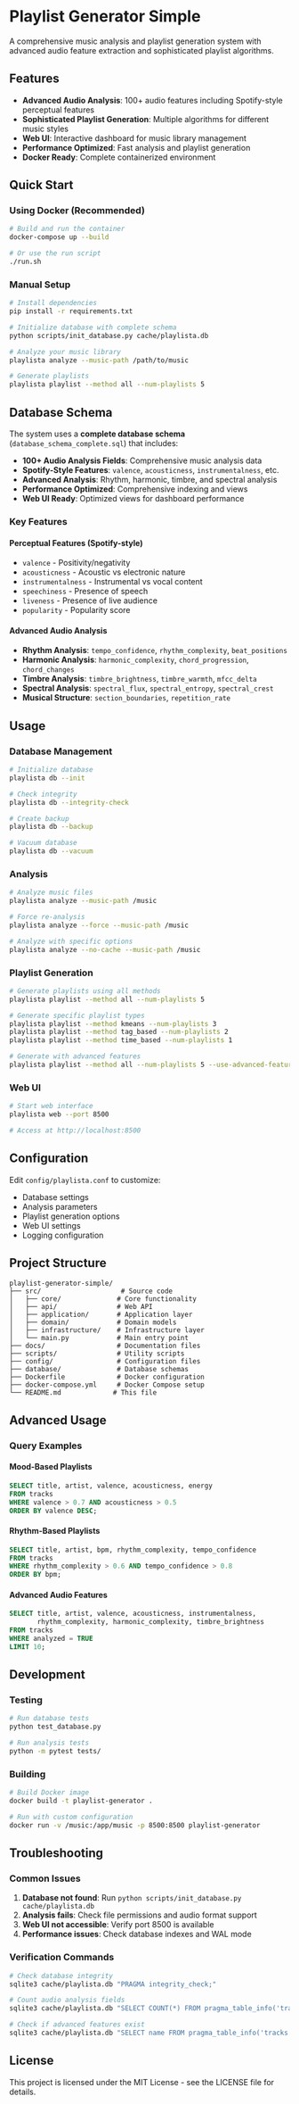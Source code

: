 # Playlist Generator Simple

A comprehensive music analysis and playlist generation system with advanced audio feature extraction and sophisticated playlist algorithms.

## Features

- **Advanced Audio Analysis**: 100+ audio features including Spotify-style perceptual features
- **Sophisticated Playlist Generation**: Multiple algorithms for different music styles
- **Web UI**: Interactive dashboard for music library management
- **Performance Optimized**: Fast analysis and playlist generation
- **Docker Ready**: Complete containerized environment

## Quick Start

### Using Docker (Recommended)

```bash
# Build and run the container
docker-compose up --build

# Or use the run script
./run.sh
```

### Manual Setup

```bash
# Install dependencies
pip install -r requirements.txt

# Initialize database with complete schema
python scripts/init_database.py cache/playlista.db

# Analyze your music library
playlista analyze --music-path /path/to/music

# Generate playlists
playlista playlist --method all --num-playlists 5
```

## Database Schema

The system uses a **complete database schema** (`database_schema_complete.sql`) that includes:

- **100+ Audio Analysis Fields**: Comprehensive music analysis data
- **Spotify-Style Features**: `valence`, `acousticness`, `instrumentalness`, etc.
- **Advanced Analysis**: Rhythm, harmonic, timbre, and spectral analysis
- **Performance Optimized**: Comprehensive indexing and views
- **Web UI Ready**: Optimized views for dashboard performance

### Key Features

#### Perceptual Features (Spotify-style)
- `valence` - Positivity/negativity
- `acousticness` - Acoustic vs electronic nature
- `instrumentalness` - Instrumental vs vocal content
- `speechiness` - Presence of speech
- `liveness` - Presence of live audience
- `popularity` - Popularity score

#### Advanced Audio Analysis
- **Rhythm Analysis**: `tempo_confidence`, `rhythm_complexity`, `beat_positions`
- **Harmonic Analysis**: `harmonic_complexity`, `chord_progression`, `chord_changes`
- **Timbre Analysis**: `timbre_brightness`, `timbre_warmth`, `mfcc_delta`
- **Spectral Analysis**: `spectral_flux`, `spectral_entropy`, `spectral_crest`
- **Musical Structure**: `section_boundaries`, `repetition_rate`

## Usage

### Database Management

```bash
# Initialize database
playlista db --init

# Check integrity
playlista db --integrity-check

# Create backup
playlista db --backup

# Vacuum database
playlista db --vacuum
```

### Analysis

```bash
# Analyze music files
playlista analyze --music-path /music

# Force re-analysis
playlista analyze --force --music-path /music

# Analyze with specific options
playlista analyze --no-cache --music-path /music
```

### Playlist Generation

```bash
# Generate playlists using all methods
playlista playlist --method all --num-playlists 5

# Generate specific playlist types
playlista playlist --method kmeans --num-playlists 3
playlista playlist --method tag_based --num-playlists 2
playlista playlist --method time_based --num-playlists 1

# Generate with advanced features
playlista playlist --method all --num-playlists 5 --use-advanced-features
```

### Web UI

```bash
# Start web interface
playlista web --port 8500

# Access at http://localhost:8500
```

## Configuration

Edit `config/playlista.conf` to customize:

- Database settings
- Analysis parameters
- Playlist generation options
- Web UI settings
- Logging configuration

## Project Structure

```
playlist-generator-simple/
├── src/                    # Source code
│   ├── core/              # Core functionality
│   ├── api/               # Web API
│   ├── application/       # Application layer
│   ├── domain/            # Domain models
│   ├── infrastructure/    # Infrastructure layer
│   └── main.py            # Main entry point
├── docs/                  # Documentation files
├── scripts/               # Utility scripts
├── config/                # Configuration files
├── database/              # Database schemas
├── Dockerfile             # Docker configuration
├── docker-compose.yml     # Docker Compose setup
└── README.md             # This file
```

## Advanced Usage

### Query Examples

#### Mood-Based Playlists
```sql
SELECT title, artist, valence, acousticness, energy
FROM tracks 
WHERE valence > 0.7 AND acousticness > 0.5
ORDER BY valence DESC;
```

#### Rhythm-Based Playlists
```sql
SELECT title, artist, bpm, rhythm_complexity, tempo_confidence
FROM tracks 
WHERE rhythm_complexity > 0.6 AND tempo_confidence > 0.8
ORDER BY bpm;
```

#### Advanced Audio Features
```sql
SELECT title, artist, valence, acousticness, instrumentalness, 
       rhythm_complexity, harmonic_complexity, timbre_brightness
FROM tracks 
WHERE analyzed = TRUE 
LIMIT 10;
```

## Development

### Testing

```bash
# Run database tests
python test_database.py

# Run analysis tests
python -m pytest tests/
```

### Building

```bash
# Build Docker image
docker build -t playlist-generator .

# Run with custom configuration
docker run -v /music:/app/music -p 8500:8500 playlist-generator
```

## Troubleshooting

### Common Issues

1. **Database not found**: Run `python scripts/init_database.py cache/playlista.db`
2. **Analysis fails**: Check file permissions and audio format support
3. **Web UI not accessible**: Verify port 8500 is available
4. **Performance issues**: Check database indexes and WAL mode

### Verification Commands

```bash
# Check database integrity
sqlite3 cache/playlista.db "PRAGMA integrity_check;"

# Count audio analysis fields
sqlite3 cache/playlista.db "SELECT COUNT(*) FROM pragma_table_info('tracks');"

# Check if advanced features exist
sqlite3 cache/playlista.db "SELECT name FROM pragma_table_info('tracks') WHERE name IN ('valence', 'acousticness', 'rhythm_complexity');"
```

## License

This project is licensed under the MIT License - see the LICENSE file for details. 
